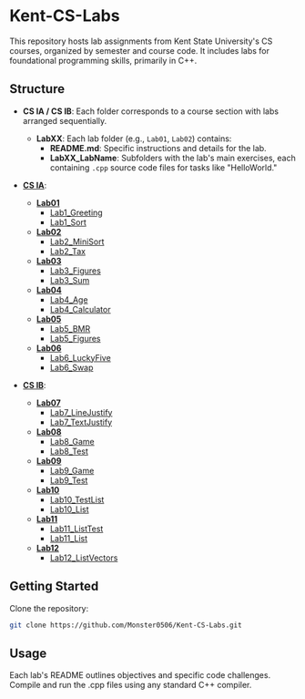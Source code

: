 ﻿# Kent-CS-Labs

This repository hosts lab assignments from Kent State University's CS courses, organized by semester and course code. It includes labs for foundational programming skills, primarily in C++.

## Structure

- **CS IA / CS IB**: Each folder corresponds to a course section with labs arranged sequentially.

  - **LabXX**: Each lab folder (e.g., `Lab01`, `Lab02`) contains:
    - **README.md**: Specific instructions and details for the lab.
    - **LabXX_LabName**: Subfolders with the lab's main exercises, each containing `.cpp` source code files for tasks like "HelloWorld."

- **[CS IA](https://github.com/Monster0506/Kent-CS-Labs/tree/master/CS%20IA)**:
  - **[Lab01](https://github.com/Monster0506/Kent-CS-Labs/tree/master/CS%20IA/Lab01)**
    - [Lab1_Greeting](https://github.com/Monster0506/Kent-CS-Labs/tree/master/CS%20IA/Lab01/Lab1_Greeting)
    - [Lab1_Sort](https://github.com/Monster0506/Kent-CS-Labs/tree/master/CS%20IA/Lab01/Lab1_Sort)
  - **[Lab02](https://github.com/Monster0506/Kent-CS-Labs/tree/master/CS%20IA/Lab02)**
    - [Lab2_MiniSort](https://github.com/Monster0506/Kent-CS-Labs/tree/master/CS%20IA/Lab02/Lab2_MiniSort)
    - [Lab2_Tax](https://github.com/Monster0506/Kent-CS-Labs/tree/master/CS%20IA/Lab02/Lab2_Tax)
  - **[Lab03](https://github.com/Monster0506/Kent-CS-Labs/tree/master/CS%20IA/Lab03)**
    - [Lab3_Figures](https://github.com/Monster0506/Kent-CS-Labs/tree/master/CS%20IA/Lab03/Lab3_Figures)
    - [Lab3_Sum](https://github.com/Monster0506/Kent-CS-Labs/tree/master/CS%20IA/Lab03/Lab3_Sum)
  - **[Lab04](https://github.com/Monster0506/Kent-CS-Labs/tree/master/CS%20IA/Lab04)**
    - [Lab4_Age](https://github.com/Monster0506/Kent-CS-Labs/tree/master/CS%20IA/Lab04/Lab4_Age)
    - [Lab4_Calculator](https://github.com/Monster0506/Kent-CS-Labs/tree/master/CS%20IA/Lab04/Lab4_Calculator)
  - **[Lab05](https://github.com/Monster0506/Kent-CS-Labs/tree/master/CS%20IA/Lab05)**
    - [Lab5_BMR](https://github.com/Monster0506/Kent-CS-Labs/tree/master/CS%20IA/Lab05/Lab5_BMR)
    - [Lab5_Figures](https://github.com/Monster0506/Kent-CS-Labs/tree/master/CS%20IA/Lab05/Lab5_Figures)
  - **[Lab06](https://github.com/Monster0506/Kent-CS-Labs/tree/master/CS%20IA/Lab06)**
    - [Lab6_LuckyFive](https://github.com/Monster0506/Kent-CS-Labs/tree/master/CS%20IA/Lab06/Lab6_LuckyFive)
    - [Lab6_Swap](https://github.com/Monster0506/Kent-CS-Labs/tree/master/CS%20IA/Lab06/Lab6_Swap)
- **[CS IB](https://github.com/Monster0506/Kent-CS-Labs/tree/master/CS%20IB)**:
  - **[Lab07](https://github.com/Monster0506/Kent-CS-Labs/tree/master/CS%20IB/Lab07)**
    - [Lab7_LineJustify](https://github.com/Monster0506/Kent-CS-Labs/tree/master/CS%20IB/Lab07/Lab7_LineJustify)
    - [Lab7_TextJustify](https://github.com/Monster0506/Kent-CS-Labs/tree/master/CS%20IB/Lab07/Lab7_TextJustify)
  - **[Lab08](https://github.com/Monster0506/Kent-CS-Labs/tree/master/CS%20IB/Lab08)**
    - [Lab8_Game](https://github.com/Monster0506/Kent-CS-Labs/tree/master/CS%20IB/Lab08/Lab8_Game)
    - [Lab8_Test](https://github.com/Monster0506/Kent-CS-Labs/tree/master/CS%20IB/Lab08/Lab8_Test)
  - **[Lab09](https://github.com/Monster0506/Kent-CS-Labs/tree/master/CS%20IB/Lab09)**
    - [Lab9_Game](https://github.com/Monster0506/Kent-CS-Labs/tree/master/CS%20IB/Lab09/Lab9_Game)
    - [Lab9_Test](https://github.com/Monster0506/Kent-CS-Labs/tree/master/CS%20IB/Lab09/Lab9_Test)
  - **[Lab10](https://github.com/Monster0506/Kent-CS-Labs/tree/master/CS%20IB/Lab10)**
    - [Lab10_TestList](https://github.com/Monster0506/Kent-CS-Labs/tree/master/CS%20IB/Lab10/Lab10_TestList)
    - [Lab10_List](https://github.com/Monster0506/Kent-CS-Labs/tree/master/CS%20IB/Lab10/Lab10_List)
  - **[Lab11](https://github.com/Monster0506/Kent-CS-Labs/tree/master/CS%20IB/Lab11)**
    - [Lab11_ListTest](https://github.com/Monster0506/Kent-CS-Labs/tree/master/CS%20IB/Lab11/Lab11_ListTest)
    - [Lab11_List](https://github.com/Monster0506/Kent-CS-Labs/tree/master/CS%20IB/Lab11/Lab11_ListClasses)
  - **[Lab12](https://github.com/Monster0506/Kent-CS-Labs/tree/master/CS%20IB/Lab12)**
    - [Lab12_ListVectors](https://github.com/Monster0506/Kent-CS-Labs/tree/master/CS%20IB/Lab12/Lab12_ListVectors)

## Getting Started

Clone the repository:

```bash
git clone https://github.com/Monster0506/Kent-CS-Labs.git
```

## Usage

Each lab's README outlines objectives and specific code challenges. Compile and run the .cpp files using any standard C++ compiler.
